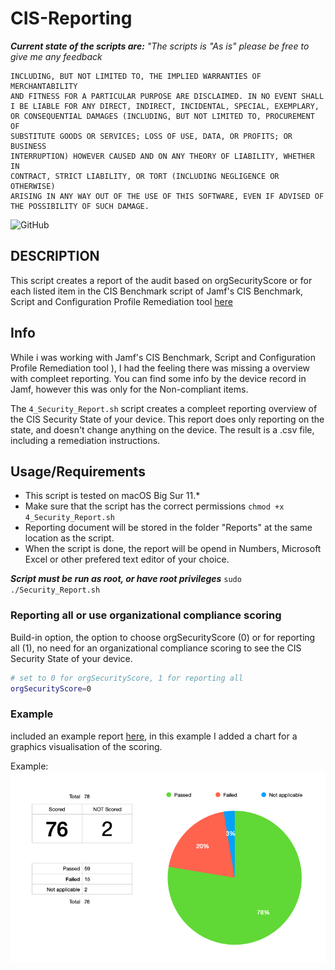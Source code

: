 # CIS-Reporting

_**Current state of the scripts are:** "The scripts is "As is" please be free to give me any feedback_

```THE SCRIPTS ARE PROVIDED "AS IS" AND ANY EXPRESS OR IMPLIED WARRANTIES, 
INCLUDING, BUT NOT LIMITED TO, THE IMPLIED WARRANTIES OF MERCHANTABILITY 
AND FITNESS FOR A PARTICULAR PURPOSE ARE DISCLAIMED. IN NO EVENT SHALL 
I BE LIABLE FOR ANY DIRECT, INDIRECT, INCIDENTAL, SPECIAL, EXEMPLARY, 
OR CONSEQUENTIAL DAMAGES (INCLUDING, BUT NOT LIMITED TO, PROCUREMENT OF 
SUBSTITUTE GOODS OR SERVICES; LOSS OF USE, DATA, OR PROFITS; OR BUSINESS 
INTERRUPTION) HOWEVER CAUSED AND ON ANY THEORY OF LIABILITY, WHETHER IN 
CONTRACT, STRICT LIABILITY, OR TORT (INCLUDING NEGLIGENCE OR OTHERWISE) 
ARISING IN ANY WAY OUT OF THE USE OF THIS SOFTWARE, EVEN IF ADVISED OF 
THE POSSIBILITY OF SUCH DAMAGE.
```

![GitHub](https://img.shields.io/github/license/mvdbent/CIS-Reporting)

## DESCRIPTION
This script creates a report of the audit based on orgSecurityScore or for each listed item in the CIS Benchmark script of Jamf's CIS Benchmark, Script and Configuration Profile Remediation tool [here](https://github.com/jamf/CIS-for-macOS-Catalina-CP)

## Info
While i was working with Jamf's CIS Benchmark, Script and Configuration Profile Remediation tool ), I had the feeling there was missing a overview with compleet reporting. You can find some info by the device record in Jamf, however this was only for the Non-compliant items.

The `4_Security_Report.sh` script creates a compleet reporting overview of the CIS Security State of your device. This report does only reporting on the state, and doesn't change anything on the device. The result is a .csv file, including a remediation instructions. 

## Usage/Requirements

* This script is tested on macOS Big Sur 11.*
* Make sure that the script has the correct permissions `chmod +x 4_Security_Report.sh`
* Reporting document will be stored in the folder "Reports" at the same location as the script.
* When the script is done, the report will be opend in Numbers, Microsoft Excel or other prefered text editor of your choice.

***Script must be run as root, or have root privileges*** `sudo ./Security_Report.sh`

### Reporting all or use organizational compliance scoring

Build-in option, the option to choose orgSecurityScore (0) or for reporting all (1), no need for an organizational compliance scoring to see the CIS Security State of your device.

```bash
# set to 0 for orgSecurityScore, 1 for reporting all
orgSecurityScore=0
```
### Example
included an example report [here](https://github.com/mvdbent/CIS-Reporting/blob/main/Example-Report.numbers), in this example I added a chart for a graphics visualisation of the scoring.

Example:  
<img src="https://github.com/mvdbent/CIS-Reporting/blob/main/Scoring.png" width="770">
